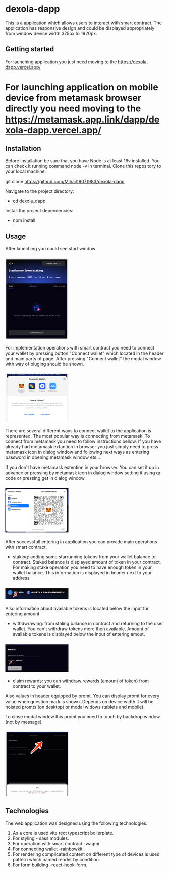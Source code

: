 # dexola-dapp

This is a application which allows users to interact with smart contract.
The application has responsive design and could be displayed appropriately from window device width 375px to 1920px.

## Getting started

For launching application  you just need moving to the https://dexola-dapp.vercel.app/

# For launching application on mobile device from metamask browser directly you need moving to the https://metamask.app.link/dapp/dexola-dapp.vercel.app/ 


## Installation

Before installation be sure that you have Node.js at least 16v installed.
You can check it running command node -v in terminal.
Clone this repository to your local machine:

git clone https://github.com/Mihail18071983/dexola-dapp

Navigate to the project directory:

- cd dexola_dapp

Install the project dependencies:

- npm install


## Usage

After launching you could see start window 
### <img width="200" src="/public/start-window.png" alt="start window">
For implementation operations with smart contract you need to connect your wallet by pressing button "Connect wallet" which located in the header and main parts of page.
After pressing "Connect wallet" the modal window with way of pluging should be shown.
### <img width="200" src="/public/plug-window.png" alt="connect wallet window">
There are several different ways to connect wallet to the application is represented.
The most popular way is connecting from metamask. To connect from metamask you need to follow instructions bellow.
If you have already had metamask extantion in browser you just simply need to press metamask icon in dialog window and following next ways as entering password in opening metamask window ets...

If you don't have metamask extention in your browser. You can set it up in advance or pressing by metamask icon in dialog window setting it using qr code or pressing get in dialog window
### <img width="200" src="/public/dialog-window.png" alt="dialog window metamask connecting">

After successfull entering in application you can provide main operations with smart contract.

- staking: adding some starrunning tokens from your wallet balance to contract. Staked balance is displayed amount of token in your contract.
For making stake operation you need to have enough token in your wallet balance. This information is displayed in header next to your address
### <img width="200" src="/public/userinfo.png" alt="user information">
Also information about available tokens is located below the input for entering amount.

- withdwrawing: from staling balance in contract and returning to the user wallet. You can't withdraw tokens more then available.
Amount of available tokens is displayed below the input of entering amout.
### <img width="200" src="/public/display-amount.png" alt="amount of tokens available on contract">

- claim rewards: you can withdraw rewards (amount of token) from contract to your wallet. 

Also values in header equipped by promt. You can display promt for every value when question mark is shown. 
Depends on device width it will be hoisted promts (on desktop) or modal widows (tablets and mobile).

To close modal window this promt you need to touch by backdrop window (not by message)
### <img width="200" src="/public/promt.png" alt="window with promt">


## Technologies

The web application was designed using the following technologies:

1. As a core is used vite rect typescript boilerplate.
2. For styling - sass modules.
3. For operation with smart contract -wagmi
4. For connecting wallet -rainbowkit
5. For rendering complicated content on different type of devices is used pattern which named render by condition.
6. For form building -react-hook-form.





